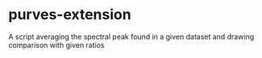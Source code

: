 # purves-extension
A script averaging the spectral peak found in a given dataset and drawing comparison with given ratios
